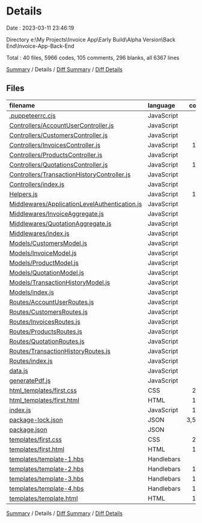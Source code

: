 # Details

Date : 2023-03-11 23:46:19

Directory e:\\My Projects\\Invoice App\\Early Build\\Alpha Version\\Back End\\Invoice-App-Back-End

Total : 40 files,  5966 codes, 105 comments, 296 blanks, all 6367 lines

[Summary](results.md) / Details / [Diff Summary](diff.md) / [Diff Details](diff-details.md)

## Files
| filename | language | code | comment | blank | total |
| :--- | :--- | ---: | ---: | ---: | ---: |
| [.puppeteerrc.cjs](/.puppeteerrc.cjs) | JavaScript | 4 | 4 | 1 | 9 |
| [Controllers/AccountUserController.js](/Controllers/AccountUserController.js) | JavaScript | 3 | 0 | 1 | 4 |
| [Controllers/CustomersController.js](/Controllers/CustomersController.js) | JavaScript | 77 | 0 | 8 | 85 |
| [Controllers/InvoicesController.js](/Controllers/InvoicesController.js) | JavaScript | 114 | 16 | 18 | 148 |
| [Controllers/ProductsController.js](/Controllers/ProductsController.js) | JavaScript | 51 | 0 | 5 | 56 |
| [Controllers/QuotationsController.js](/Controllers/QuotationsController.js) | JavaScript | 137 | 11 | 16 | 164 |
| [Controllers/TransactionHistoryController.js](/Controllers/TransactionHistoryController.js) | JavaScript | 40 | 11 | 12 | 63 |
| [Controllers/index.js](/Controllers/index.js) | JavaScript | 14 | 0 | 2 | 16 |
| [Helpers.js](/Helpers.js) | JavaScript | 102 | 0 | 15 | 117 |
| [Middlewares/ApplicationLevelAuthentication.js](/Middlewares/ApplicationLevelAuthentication.js) | JavaScript | 4 | 0 | 1 | 5 |
| [Middlewares/InvoiceAggregate.js](/Middlewares/InvoiceAggregate.js) | JavaScript | 6 | 3 | 2 | 11 |
| [Middlewares/QuotationAggregate.js](/Middlewares/QuotationAggregate.js) | JavaScript | 6 | 2 | 2 | 10 |
| [Middlewares/index.js](/Middlewares/index.js) | JavaScript | 10 | 0 | 2 | 12 |
| [Models/CustomersModel.js](/Models/CustomersModel.js) | JavaScript | 30 | 0 | 4 | 34 |
| [Models/InvoiceModel.js](/Models/InvoiceModel.js) | JavaScript | 37 | 0 | 5 | 42 |
| [Models/ProductModel.js](/Models/ProductModel.js) | JavaScript | 11 | 0 | 4 | 15 |
| [Models/QuotationModel.js](/Models/QuotationModel.js) | JavaScript | 41 | 0 | 5 | 46 |
| [Models/TransactionHistoryModel.js](/Models/TransactionHistoryModel.js) | JavaScript | 16 | 0 | 4 | 20 |
| [Models/index.js](/Models/index.js) | JavaScript | 12 | 0 | 2 | 14 |
| [Routes/AccountUserRoutes.js](/Routes/AccountUserRoutes.js) | JavaScript | 5 | 0 | 3 | 8 |
| [Routes/CustomersRoutes.js](/Routes/CustomersRoutes.js) | JavaScript | 20 | 4 | 6 | 30 |
| [Routes/InvoicesRoutes.js](/Routes/InvoicesRoutes.js) | JavaScript | 29 | 8 | 10 | 47 |
| [Routes/ProductsRoutes.js](/Routes/ProductsRoutes.js) | JavaScript | 14 | 4 | 6 | 24 |
| [Routes/QuotationRoutes.js](/Routes/QuotationRoutes.js) | JavaScript | 34 | 7 | 9 | 50 |
| [Routes/TransactionHistoryRoutes.js](/Routes/TransactionHistoryRoutes.js) | JavaScript | 18 | 5 | 7 | 30 |
| [Routes/index.js](/Routes/index.js) | JavaScript | 14 | 0 | 2 | 16 |
| [data.js](/data.js) | JavaScript | 46 | 21 | 5 | 72 |
| [generatePdf.js](/generatePdf.js) | JavaScript | 61 | 1 | 18 | 80 |
| [html_templates/first.css](/html_templates/first.css) | CSS | 216 | 0 | 43 | 259 |
| [html_templates/first.html](/html_templates/first.html) | HTML | 133 | 0 | 1 | 134 |
| [index.js](/index.js) | JavaScript | 113 | 7 | 29 | 149 |
| [package-lock.json](/package-lock.json) | JSON | 3,541 | 0 | 1 | 3,542 |
| [package.json](/package.json) | JSON | 26 | 0 | 1 | 27 |
| [templates/first.css](/templates/first.css) | CSS | 216 | 0 | 43 | 259 |
| [templates/first.html](/templates/first.html) | HTML | 133 | 0 | 1 | 134 |
| [templates/template-1.hbs](/templates/template-1.hbs) | Handlebars | 12 | 0 | 0 | 12 |
| [templates/template-2.hbs](/templates/template-2.hbs) | Handlebars | 114 | 0 | 0 | 114 |
| [templates/template-3.hbs](/templates/template-3.hbs) | Handlebars | 195 | 0 | 1 | 196 |
| [templates/template-4.hbs](/templates/template-4.hbs) | Handlebars | 197 | 0 | 1 | 198 |
| [templates/template.html](/templates/template.html) | HTML | 114 | 1 | 0 | 115 |

[Summary](results.md) / Details / [Diff Summary](diff.md) / [Diff Details](diff-details.md)